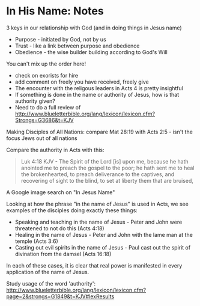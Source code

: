 In His Name: Notes
==================

3 keys in our relationship with God (and in doing things in Jesus name)

- Purpose - initiated by God, not by us
- Trust - like a link between purpose and obedience
- Obedience - the wise builder building according to God's Will

You can't mix up the order here!


- check on exorists for hire
- add comment on freely you have received, freely give
- The encounter with the religous leaders in Acts 4 is pretty insightful
- If something is done in the name or authority of Jesus, how is that authority given?
- Need to do a full review of http://www.blueletterbible.org/lang/lexicon/lexicon.cfm?Strongs=G3686&t=KJV

Making Disciples of All Nations: compare Mat 28:19 with Acts 2:5 - isn't the focus Jews out of all nations

Compare the authority in Acts with this:
> Luk 4:18 KJV - The Spirit of the Lord [is] upon me, because he hath anointed me to preach the gospel to the poor; he hath sent me to heal the brokenhearted, to preach deliverance to the captives, and recovering of sight to the blind, to set at liberty them that are bruised,

A Google image search on "In Jesus Name" 

Looking at how the phrase "in the name of Jesus" is used in Acts, we see examples of the disciples doing exactly these things:

- Speaking and teaching in the name of Jesus - Peter and John were threatened to not do this (Acts 4:18)
- Healing in the name of Jesus - Peter and John with the lame man at the temple (Acts 3:6)
- Casting out evil spirits in the name of Jesus - Paul cast out the spirit of divination from the damsel (Acts 16:18)

In each of these cases, it is clear that real power is manifested in every application of the name of Jesus.

Study usage of the word 'authority': http://www.blueletterbible.org/lang/lexicon/lexicon.cfm?page=2&strongs=G1849&t=KJV#lexResults
